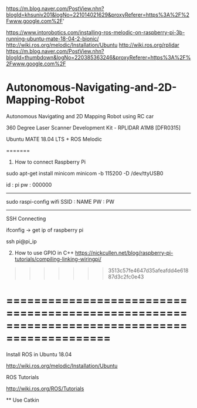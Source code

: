 https://m.blog.naver.com/PostView.nhn?blogId=khsuniv201&logNo=221014021629&proxyReferer=https%3A%2F%2Fwww.google.com%2F'

https://www.intorobotics.com/installing-ros-melodic-on-raspberry-pi-3b-running-ubuntu-mate-18-04-2-bionic/
http://wiki.ros.org/melodic/Installation/Ubuntu
http://wiki.ros.org/rplidar
https://m.blog.naver.com/PostView.nhn?blogId=thumbdown&logNo=220385363246&proxyReferer=https%3A%2F%2Fwww.google.com%2F


# Autonomous-Navigating-and-2D-Mapping-Robot
Autonomous Navigating and 2D Mapping Robot using RC car

360 Degree Laser Scanner Development Kit - RPLIDAR A1M8 [DFR0315]

Ubuntu MATE 18.04 LTS + ROS Melodic

=======
1. How to connect Raspberry Pi

sudo apt-get install minicom
minicom -b 115200 -D /dev/ttyUSB0

id : pi
pw : 000000


--------------------------------------
sudo raspi-config
wifi
SSID :  NAME
PW : PW

--------------------------------------
SSH Connecting

ifconfig -> get ip of raspberry pi

ssh pi@pi_ip


2. How to use GPIO in C++
https://nickcullen.net/blog/raspberry-pi-tutorials/compiling-linking-wiringpi/
>>>>>>> 3513c57fe4647d35afeafdd4e61887d3c2fc0e43


=============================================================================================
=============================================================================================

Install ROS in Ubuntu 18.04 

http://wiki.ros.org/melodic/Installation/Ubuntu

ROS Tutorials

http://wiki.ros.org/ROS/Tutorials

** Use Catkin
